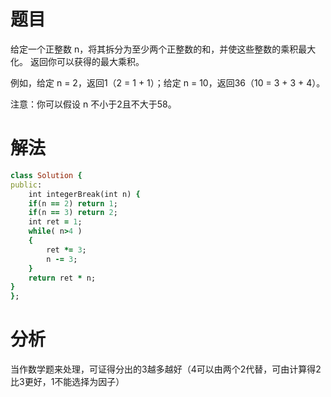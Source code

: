 # 题目
给定一个正整数 n，将其拆分为至少两个正整数的和，并使这些整数的乘积最大化。 返回你可以获得的最大乘积。

例如，给定 n = 2，返回1（2 = 1 + 1）；给定 n = 10，返回36（10 = 3 + 3 + 4）。

注意：你可以假设 n 不小于2且不大于58。
# 解法
```ruby
class Solution {
public:
    int integerBreak(int n) {
    if(n == 2) return 1;
    if(n == 3) return 2;
    int ret = 1;
    while( n>4 )
    {
        ret *= 3;
        n -= 3;
    }
    return ret * n;
}
};
```
# 分析
当作数学题来处理，可证得分出的3越多越好（4可以由两个2代替，可由计算得2比3更好，1不能选择为因子）
